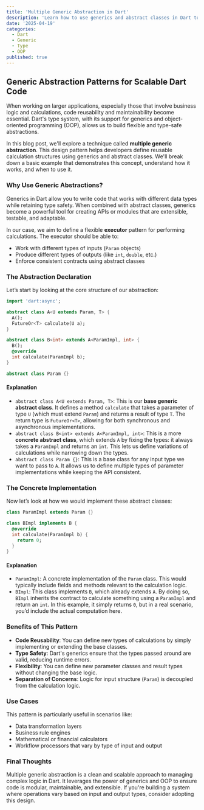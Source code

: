 ```yaml
---
title: 'Multiple Generic Abstraction in Dart'
description: 'Learn how to use generics and abstract classes in Dart to build flexible and reusable calculation logic.'
date: '2025-04-19'
categories:
  - Dart
  - Generic
  - Type
  - OOP
published: true
---
```


## Generic Abstraction Patterns for Scalable Dart Code

When working on larger applications, especially those that involve business logic and calculations, code reusability and maintainability become essential. Dart's type system, with its support for generics and object-oriented programming (OOP), allows us to build flexible and type-safe abstractions.

In this blog post, we'll explore a technique called **multiple generic abstraction**. This design pattern helps developers define reusable calculation structures using generics and abstract classes. We'll break down a basic example that demonstrates this concept, understand how it works, and when to use it.

### Why Use Generic Abstractions?

Generics in Dart allow you to write code that works with different data types while retaining type safety. When combined with abstract classes, generics become a powerful tool for creating APIs or modules that are extensible, testable, and adaptable.

In our case, we aim to define a flexible **executor** pattern for performing calculations. The executor should be able to:

- Work with different types of inputs (`Param` objects)
- Produce different types of outputs (like `int`, `double`, etc.)
- Enforce consistent contracts using abstract classes

### The Abstraction Declaration

Let’s start by looking at the core structure of our abstraction:

```dart showLineNumbers title="abstraction"
import 'dart:async';

abstract class A<U extends Param, T> {
  A();
  FutureOr<T> calculate(U a);
}

abstract class B<int> extends A<ParamImpl, int> {
  B();
  @override
  int calculate(ParamImpl b);
}

abstract class Param {}
```

#### Explanation

- `abstract class A<U extends Param, T>`: This is our **base generic abstract class**. It defines a method `calculate` that takes a parameter of type `U` (which must extend `Param`) and returns a result of type `T`. The return type is `FutureOr<T>`, allowing for both synchronous and asynchronous implementations.
- `abstract class B<int> extends A<ParamImpl, int>`: This is a more **concrete abstract class**, which extends `A` by fixing the types: it always takes a `ParamImpl` and returns an `int`. This lets us define variations of calculations while narrowing down the types.
- `abstract class Param {}`: This is a base class for any input type we want to pass to `A`. It allows us to define multiple types of parameter implementations while keeping the API consistent.

### The Concrete Implementation

Now let’s look at how we would implement these abstract classes:

```dart showLineNumbers title="implementation"
class ParamImpl extends Param {}

class BImpl implements B {
  @override
  int calculate(ParamImpl b) {
    return 0;
  }
}
```

#### Explanation

- `ParamImpl`: A concrete implementation of the `Param` class. This would typically include fields and methods relevant to the calculation logic.
- `BImpl`: This class implements `B`, which already extends `A`. By doing so, `BImpl` inherits the contract to calculate something using a `ParamImpl` and return an `int`. In this example, it simply returns `0`, but in a real scenario, you’d include the actual computation here.

### Benefits of This Pattern

- **Code Reusability**: You can define new types of calculations by simply implementing or extending the base classes.
- **Type Safety**: Dart's generics ensure that the types passed around are valid, reducing runtime errors.
- **Flexibility**: You can define new parameter classes and result types without changing the base logic.
- **Separation of Concerns**: Logic for input structure (`Param`) is decoupled from the calculation logic.

### Use Cases

This pattern is particularly useful in scenarios like:

- Data transformation layers
- Business rule engines
- Mathematical or financial calculators
- Workflow processors that vary by type of input and output

### Final Thoughts

Multiple generic abstraction is a clean and scalable approach to managing complex logic in Dart. It leverages the power of generics and OOP to ensure code is modular, maintainable, and extensible. If you're building a system where operations vary based on input and output types, consider adopting this design.
